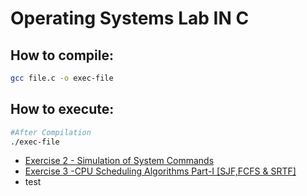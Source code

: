 # Operating Systems Lab IN C
## How to compile:
```bash
gcc file.c -o exec-file
```
## How to execute:
```bash
#After Compilation
./exec-file
```
 - [Exercise 2 - Simulation of System Commands](./Assignment-02)
 - [Exercise 3 -CPU Scheduling Algorithms Part-I \[SJF,FCFS & SRTF\] ](./Assignment-03)
 - test
